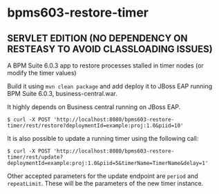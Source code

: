 # bpms603-restore-timer

## SERVLET EDITION (NO DEPENDENCY ON RESTEASY TO AVOID CLASSLOADING ISSUES)

A BPM Suite 6.0.3 app to restore processes stalled in timer nodes (or modify the timer values) 

Build it using `mvn clean package` and add deploy it to JBoss EAP running BPM Suite 6.0.3, business-central.war.

It highly depends on Business central running on JBoss EAP.

`$ curl -X POST 'http://localhost:8080/bpms603-restore-timer/rest/restore?deploymentId=example:proj:1.0&piid=10'`

It is also possible to update a running timer using the following call:

`$ curl -X POST 'http://localhost:8080/bpms603-restore-timer/rest/update?deploymentId=example:proj:1.0&piid=5&timerName=TimerName&delay=1'`

Other accepted parameters for the update endpoint are `period` and `repeatLimit`. These will be the parameters of the new timer instance.
